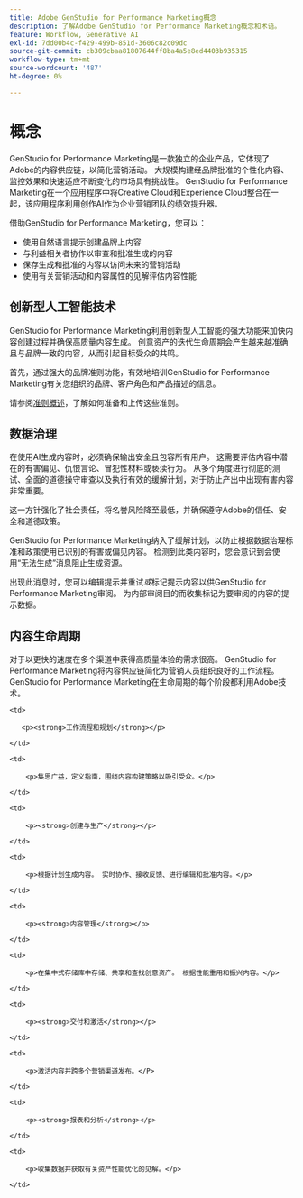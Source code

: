 ```yaml
---
title: Adobe GenStudio for Performance Marketing概念
description: 了解Adobe GenStudio for Performance Marketing概念和术语。
feature: Workflow, Generative AI
exl-id: 7dd00b4c-f429-499b-851d-3606c82c09dc
source-git-commit: cb309cbaa81807644ff8ba4a5e8ed4403b935315
workflow-type: tm+mt
source-wordcount: '487'
ht-degree: 0%

---
```


# 概念

GenStudio for Performance Marketing是一款独立的企业产品，它体现了Adobe的内容供应链，以简化营销活动。 大规模构建经品牌批准的个性化内容、监控效果和快速适应不断变化的市场具有挑战性。 GenStudio for Performance Marketing在一个应用程序中将Creative Cloud和Experience Cloud整合在一起，该应用程序利用创作AI作为企业营销团队的绩效提升器。

借助GenStudio for Performance Marketing，您可以：

* 使用自然语言提示创建品牌上内容
* 与利益相关者协作以审查和批准生成的内容
* 保存生成和批准的内容以访问未来的营销活动
* 使用有关营销活动和内容属性的见解评估内容性能

## 创新型人工智能技术

GenStudio for Performance Marketing利用创新型人工智能的强大功能来加快内容创建过程并确保高质量内容生成。 创意资产的迭代生命周期会产生越来越准确且与品牌一致的内容，从而引起目标受众的共鸣。

首先，通过强大的品牌准则功能，有效地培训GenStudio for Performance Marketing有关您组织的品牌、客户角色和产品描述的信息。

请参阅[准则概述](../user-guide/guidelines/overview.md)，了解如何准备和上传这些准则。

## 数据治理

在使用AI生成内容时，必须确保输出安全且包容所有用户。 这需要评估内容中潜在的有害偏见、仇恨言论、冒犯性材料或亵渎行为。 从多个角度进行彻底的测试、全面的道德操守审查以及执行有效的缓解计划，对于防止产出中出现有害内容非常重要。

这一方针强化了社会责任，将名誉风险降至最低，并确保遵守Adobe的信任、安全和道德政策。

GenStudio for Performance Marketing纳入了缓解计划，以防止根据数据治理标准和政策使用已识别的有害或偏见内容。 检测到此类内容时，您会意识到会使用“无法生成”消息阻止生成资源。

出现此消息时，您可以编辑提示并重试&#x200B;_或_&#x200B;标记提示内容以供GenStudio for Performance Marketing审阅。 为内部审阅目的而收集标记为要审阅的内容的提示数据。

## 内容生命周期

对于以更快的速度在多个渠道中获得高质量体验的需求很高。 GenStudio for Performance Marketing将内容供应链简化为营销人员组织良好的工作流程。 GenStudio for Performance Marketing在生命周期的每个阶段都利用Adobe技术。

<table style="table-layout:auto">

<tr style="border: 0;">

    <td>

       <p><strong>工作流程和规划</strong></p>

    </td>

    <td>

        <p>集思广益，定义指南，围绕内容构建策略以吸引受众。</p>

    </td>

</tr>

<tr style="border: 0;">

    <td>

        <p><strong>创建与生产</strong></p>

    </td>

    <td>

        <p>根据计划生成内容。 实时协作、接收反馈、进行编辑和批准内容。</p>

    </td>

</tr>

<tr style="border: 0;">

    <td>

        <p><strong>内容管理</strong></p>

    </td>

    <td>

        <p>在集中式存储库中存储、共享和查找创意资产。 根据性能重用和振兴内容。</p>

    </td>

</tr>

<tr style="border: 0;">

    <td>

        <p><strong>交付和激活</strong></p>

    </td>

    <td>

        <p>激活内容并跨多个营销渠道发布。</P>

    </td>

</tr>

<tr style="border: 0;">

    <td>

        <p><strong>报表和分析</strong></p>

    </td>

    <td>

        <p>收集数据并获取有关资产性能优化的见解。</p>

    </td>

</tr>

</table>
